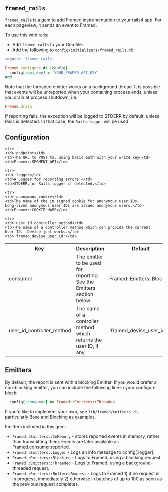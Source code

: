 `framed_rails`
------------

`framed_rails` is a gem to add Framed instrumentation to your rails4
app.  For each pageview, it sends an event to Framed.

To use this with rails:


 * Add `framed_rails` to your Gemfile.
 * Add the following to `config/initializers/framed_rails.rb`:

```ruby
require 'framed_rails'

Framed.configure do |config|
  config[:api_key] = 'YOUR_FRAMED_API_KEY'
end
```

Note that the threaded emitter works on a background thread.  It is
possible that events will be unreported when your containing process
ends, unless you drain at process shutdown, i.e.

```ruby
Framed.drain
```

If reporting fails, the exception will be logged to STDERR by default,
unless Rails is detected.  In that case, the `Rails.logger` will be
used.


Configuration
-------------

<table>
	<tr>
    <th>Key</th>
    <th>Description</th>
    <th>Default</th>
  </tr>

  <tr>
    <td>:consumer</td>
    <td>The emitter to be used for reporting.  See the Emitters
    section below.</td>
    <td>Framed::Emitters::Blocking</td>
  </tr>

	<tr>
    <td>:endpoint</td>
    <td>The URL to POST to, using basic auth with your write key</td>
    <td>Framed::SEGMENT_API</td>
  </tr>

  <tr>
    <td>:user_id_controller_method</td>
    <td>The name of a controller method which returns the user ID, if
    any</td>
    <td>'framed_devise_user_id'</td>
  </tr>

	<tr>
    <td>:logger</td>
    <td>A Logger for reporting errors.</td>
    <td>STDERR, or Rails.logger if detected.</td>
  </tr>

	<tr>
    <td>:anonymous_cookie</td>
    <td>The name of the in signed cookie for anonymous user IDs.
    Long-lived anonymous user IDs are issued anonymous users.</td>
    <td>Framed::COOKIE_NAME</td>
  </tr>

	<tr>
    <td>:user_id_controller_method</td>
    <td>The name of a controller method which can provide the current
    User ID.  Devise just works.</td>
    <td>'framed_devise_user_id'</td>
  </tr>
</table>

Emitters
--------

By default, the report is sent with a blocking Emitter.  If you would
prefer a non-blocking emitter, you can include the following line in
your configure block:


```ruby
  config[:consumer] => Framed::Emitters::Threaded
```

If you'd like to implement your own, see `lib/framed/emitters.rb`,
particularly Base and Blocking as examples.

Emitters included in this gem:

 * `Framed::Emitters::InMemory` - stores reported events in memory,
   rather than transmitting them.   Events are later available as
   Framed.consumer.reported.
 * `Framed::Emitters::Logger` - Logs an info message to config[:logger].
 * `Framed::Emitters::Blocking` - Logs to Framed, using a blocking request.
 * `Framed::Emitters::Threaded` - Logs to Framed, using a background-threaded request.
 * `Framed::Emitters::BufferedRequest` - Logs to Framed 1) if no request is in progress, immediately 2) otherwise in batches of up to 100 as soon as the previous request completes.
 